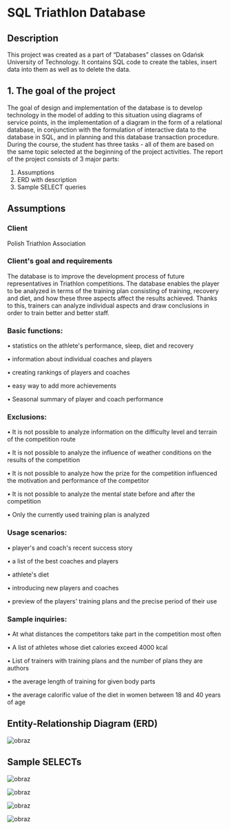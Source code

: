 # SQL Triathlon Database

## Description
This project was created as a part of “Databases” classes on Gdańsk University of Technology. It contains SQL code to create the tables, insert data into them as well as to delete the data.

## 1. The goal of the project 
The goal of design and implementation of the database is to develop technology in the model of adding to this situation using diagrams of service points, in the implementation of a diagram in the form of a relational database, in conjunction with the formulation of interactive data to the database in SQL, and in planning and this database transaction procedure. During the course, the student has three tasks - all of them are based on the same topic selected at the beginning of the project activities.
The report of the project consists of 3 major parts:
 1. Assumptions
 2. ERD with description
 3. Sample SELECT queries

## Assumptions
### Client
Polish Triathlon Association

### Client's goal and requirements
The database is to improve the development process of future representatives in Triathlon competitions. The database enables the player to be analyzed in terms of the training plan consisting of training, recovery and diet, and how these three aspects affect the results achieved. Thanks to this, trainers can analyze individual aspects and draw conclusions in order to train better and better staff.

### Basic functions:
• statistics on the athlete's performance, sleep, diet and recovery

• information about individual coaches and players

• creating rankings of players and coaches

• easy way to add more achievements

• Seasonal summary of player and coach performance


### Exclusions:
• It is not possible to analyze information on the difficulty level and terrain of the competition route

• It is not possible to analyze the influence of weather conditions on the results of the competition

• It is not possible to analyze how the prize for the competition influenced the motivation and performance of the competitor

• It is not possible to analyze the mental state before and after the competition

• Only the currently used training plan is analyzed

### Usage scenarios:
• player's and coach's recent success story

• a list of the best coaches and players

• athlete's diet

• introducing new players and coaches

• preview of the players' training plans and the precise period of their use


### Sample inquiries:
• At what distances the competitors take part in the competition most often

• A list of athletes whose diet calories exceed 4000 kcal

• List of trainers with training plans and the number of plans they are authors

• the average length of training for given body parts

• the average calorific value of the diet in women between 18 and 40 years of age


## Entity-Relationship Diagram (ERD)

![obraz](https://user-images.githubusercontent.com/72522808/193752257-a30d163d-639d-4663-93b6-b0ed58d6efc9.png)


## Sample SELECTs

![obraz](https://user-images.githubusercontent.com/72522808/193752354-649641a7-2b43-46ef-a97a-e0570cf71918.png)

![obraz](https://user-images.githubusercontent.com/72522808/193752401-bdd16acc-a8a4-4e8d-87f2-a74ecc64e34f.png)

![obraz](https://user-images.githubusercontent.com/72522808/193752423-f4b96605-9f77-4339-9000-d32819d334a9.png)

![obraz](https://user-images.githubusercontent.com/72522808/193752435-790f3df2-426d-4132-9ff3-338b6ed2ead5.png)

 
 




